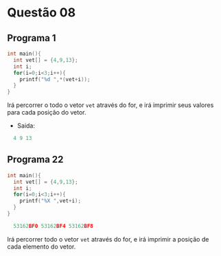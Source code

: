 # Questão 08

## Programa 1

  ```c
  int main(){
    int vet[] = {4,9,13};
    int i;
    for(i=0;i<3;i++){
      printf("%d ",*(vet+i));
    }
  }
  ```
Irá percorrer o todo o vetor `vet` através do for, e irá imprimir seus valores para cada posição do vetor.
- Saida:
```c
  4 9 13
```
## Programa 22

  ```c
  int main(){
    int vet[] = {4,9,13};
    int i;
    for(i=0;i<3;i++){
      printf("%X ",vet+i);
    }
  }
  ```
```c
  53162BF0 53162BF4 53162BF8
```

Irá percorrer todo o vetor `vet` através do for, e irá imprimir a posição de cada elemento do vetor.